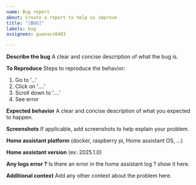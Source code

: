 ```yaml
---
name: Bug report
about: Create a report to help us improve
title: "[BUG]"
labels: bug
assignees: guanaco0403

---
```


**Describe the bug**
A clear and concise description of what the bug is.

**To Reproduce**
Steps to reproduce the behavior:
1. Go to '...'
2. Click on '....'
3. Scroll down to '....'
4. See error

**Expected behavior**
A clear and concise description of what you expected to happen.

**Screenshots**
If applicable, add screenshots to help explain your problem.

**Home assistant platform**
(docker, raspberry pi, Home assistant OS, ...)

**Home assistant version**
(ex: 2025.1.0)

**Any logs error ?**
Is there an error in the home assistant log ? show it here.

**Additional context**
Add any other context about the problem here.
